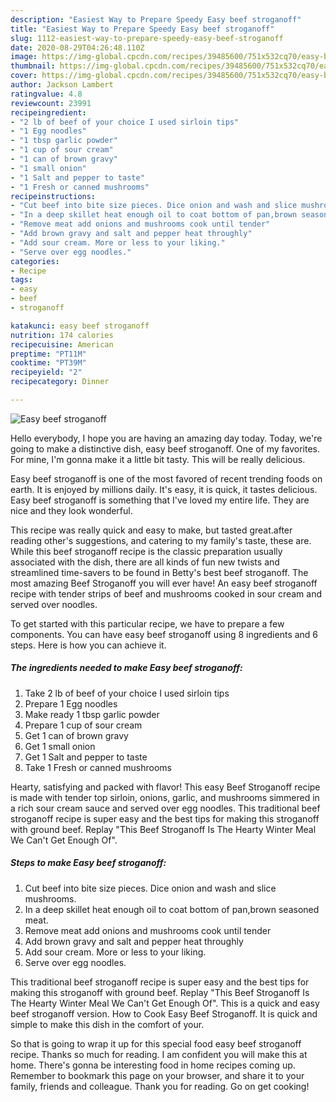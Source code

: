 ```yaml
---
description: "Easiest Way to Prepare Speedy Easy beef stroganoff"
title: "Easiest Way to Prepare Speedy Easy beef stroganoff"
slug: 1112-easiest-way-to-prepare-speedy-easy-beef-stroganoff
date: 2020-08-29T04:26:48.110Z
image: https://img-global.cpcdn.com/recipes/39485600/751x532cq70/easy-beef-stroganoff-recipe-main-photo.jpg
thumbnail: https://img-global.cpcdn.com/recipes/39485600/751x532cq70/easy-beef-stroganoff-recipe-main-photo.jpg
cover: https://img-global.cpcdn.com/recipes/39485600/751x532cq70/easy-beef-stroganoff-recipe-main-photo.jpg
author: Jackson Lambert
ratingvalue: 4.8
reviewcount: 23991
recipeingredient:
- "2 lb of beef of your choice I used sirloin tips"
- "1 Egg noodles"
- "1 tbsp garlic powder"
- "1 cup of sour cream"
- "1 can of brown gravy"
- "1 small onion"
- "1 Salt and pepper to taste"
- "1 Fresh or canned mushrooms"
recipeinstructions:
- "Cut beef into bite size pieces. Dice onion and wash and slice mushrooms."
- "In a deep skillet heat enough oil to coat bottom of pan,brown seasoned meat."
- "Remove meat add onions and mushrooms cook until tender"
- "Add brown gravy and salt and pepper heat throughly"
- "Add sour cream. More or less to your liking."
- "Serve over egg noodles."
categories:
- Recipe
tags:
- easy
- beef
- stroganoff

katakunci: easy beef stroganoff 
nutrition: 174 calories
recipecuisine: American
preptime: "PT11M"
cooktime: "PT39M"
recipeyield: "2"
recipecategory: Dinner

---
```



![Easy beef stroganoff](https://img-global.cpcdn.com/recipes/39485600/751x532cq70/easy-beef-stroganoff-recipe-main-photo.jpg)

Hello everybody, I hope you are having an amazing day today. Today, we're going to make a distinctive dish, easy beef stroganoff. One of my favorites. For mine, I'm gonna make it a little bit tasty. This will be really delicious.

Easy beef stroganoff is one of the most favored of recent trending foods on earth. It is enjoyed by millions daily. It's easy, it is quick, it tastes delicious. Easy beef stroganoff is something that I've loved my entire life. They are nice and they look wonderful.

This recipe was really quick and easy to make, but tasted great.after reading other&#39;s suggestions, and catering to my family&#39;s taste, these are. While this beef stroganoff recipe is the classic preparation usually associated with the dish, there are all kinds of fun new twists and streamlined time-savers to be found in Betty&#39;s best beef stroganoff. The most amazing Beef Stroganoff you will ever have! An easy beef stroganoff recipe with tender strips of beef and mushrooms cooked in sour cream and served over noodles.


To get started with this particular recipe, we have to prepare a few components. You can have easy beef stroganoff using 8 ingredients and 6 steps. Here is how you can achieve it.

<!--inarticleads1-->

##### The ingredients needed to make Easy beef stroganoff:

1. Take 2 lb of beef of your choice I used sirloin tips
1. Prepare 1 Egg noodles
1. Make ready 1 tbsp garlic powder
1. Prepare 1 cup of sour cream
1. Get 1 can of brown gravy
1. Get 1 small onion
1. Get 1 Salt and pepper to taste
1. Take 1 Fresh or canned mushrooms


Hearty, satisfying and packed with flavor! This easy Beef Stroganoff recipe is made with tender top sirloin, onions, garlic, and mushrooms simmered in a rich sour cream sauce and served over egg noodles. This traditional beef stroganoff recipe is super easy and the best tips for making this stroganoff with ground beef. Replay &#34;This Beef Stroganoff Is The Hearty Winter Meal We Can&#39;t Get Enough Of&#34;. 

<!--inarticleads2-->

##### Steps to make Easy beef stroganoff:

1. Cut beef into bite size pieces. Dice onion and wash and slice mushrooms.
1. In a deep skillet heat enough oil to coat bottom of pan,brown seasoned meat.
1. Remove meat add onions and mushrooms cook until tender
1. Add brown gravy and salt and pepper heat throughly
1. Add sour cream. More or less to your liking.
1. Serve over egg noodles.


This traditional beef stroganoff recipe is super easy and the best tips for making this stroganoff with ground beef. Replay &#34;This Beef Stroganoff Is The Hearty Winter Meal We Can&#39;t Get Enough Of&#34;. This is a quick and easy beef stroganoff version. How to Cook Easy Beef Stroganoff. It is quick and simple to make this dish in the comfort of your. 

So that is going to wrap it up for this special food easy beef stroganoff recipe. Thanks so much for reading. I am confident you will make this at home. There's gonna be interesting food in home recipes coming up. Remember to bookmark this page on your browser, and share it to your family, friends and colleague. Thank you for reading. Go on get cooking!
